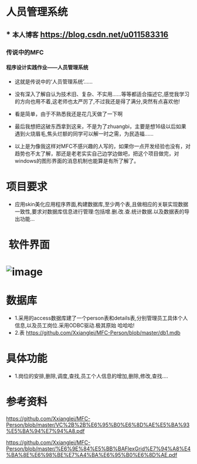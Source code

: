 # 人员管理系统
## * `本人博客` https://blog.csdn.net/u011583316</br>
### 传说中的MFC
#### 程序设计实践作业——人员管理系统

* 这就是传说中的‘人员管理系统’……

* 没有深入了解自认为技术旧、复杂、不实用……等等都适合描述它,感觉我学习的方向也用不着,这老师也太严厉了,不过我还是得了满分,突然有点喜欢他!

* 看是简单，由于不熟悉我还是花几天做了一下啊

* 最后我想把这破东西拿到这来，不是为了zhuangbi，主要是想16级以后如果遇到火烧眉毛,焦头烂额的同学可以解一时之需，为民造福......

* 以上是为像我这样对MFC不感兴趣的人写的，如果你一点开发经验也没有，对趋势也不太了解，那还是老老实实自己边学边做吧，把这个项目做完，对windows的图形界面的消息机制也能算是有所了解了。
#  项目要求
* 应用skin美化应用程序界面,构建数据库,至少两个表,且做相应的关联实现数据一致性,要求对数据库信息进行管理:包括增.删.改.查.统计数据.以及数据表的导出功能...
#  软件界面
# ![image](https://github.com/Xxianglei/MFC-Person/blob/master/IMG_20180520_170113.jpg)

# 数据库
* 1.采用的access数据库建了一个person表和details表,分别管理员工具体个人信息,以及员工岗位.采用ODBC驱动.极其原始 哈哈哈!<br>
* 2.表 https://github.com/Xxianglei/MFC-Person/blob/master/db1.mdb<br>
# 具体功能
* 1.岗位的安排,删除,调度,查找,员工个人信息的增加,删除,修改,查找....<br>

# 参考资料
https://github.com/Xxianglei/MFC-Person/blob/master/VC%2B%2B%E6%95%B0%E6%8D%AE%E5%BA%93%E5%BA%94%E7%94%A8.pdf<br>

https://github.com/Xxianglei/MFC-Person/blob/master/%E6%9E%84%E5%BB%BAFlexGrid%E7%94%A8%E4%BA%8E%E6%98%BE%E7%A4%BA%E6%95%B0%E6%8D%AE.pdf<br>

